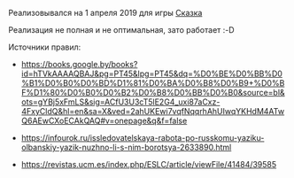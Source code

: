 
Реализовывался на 1 апреля 2019 для игры [Сказка](http://the-tale.org)

Реализация не полная и не оптимальная, зато работает :-D

Источники правил:

- https://books.google.by/books?id=hTVkAAAAQBAJ&pg=PT45&lpg=PT45&dq=%D0%BE%D0%BB%D0%B1%D0%B0%D0%BD%D1%81%D0%BA%D0%B8%D0%B9+%D0%BF%D1%80%D0%B0%D0%B2%D0%B8%D0%BB%D0%B0&source=bl&ots=gYBj5xFmLS&sig=ACfU3U3cT5lE2G4_uxi87aCxz-4FxyCldQ&hl=en&sa=X&ved=2ahUKEwi7vqfNqqrhAhUIwqYKHdM4ATwQ6AEwCXoECAkQAQ#v=onepage&q&f=false

- https://infourok.ru/issledovatelskaya-rabota-po-russkomu-yaziku-olbanskiy-yazik-nuzhno-li-s-nim-borotsya-2633890.html

- https://revistas.ucm.es/index.php/ESLC/article/viewFile/41484/39585

